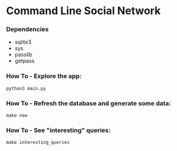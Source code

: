 # Command Line Social Network

### Dependencies

-   sqlite3
-   sys
-   passlib
-   getpass

### How To - Explore the app:

```
python3 main.py
```

### How To - Refresh the database and generate some data:

```
make new
```

### How To - See "interesting" queries:

```
make interesting_queries
```
